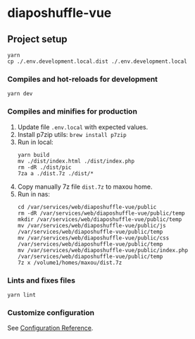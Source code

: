 # diaposhuffle-vue

## Project setup
```
yarn
cp ./.env.development.local.dist ./.env.development.local
```

### Compiles and hot-reloads for development
```
yarn dev
```

### Compiles and minifies for production
1. Update file `.env.local` with expected values.
1. Install p7zip utils: `brew install p7zip`
1. Run in local:
    ```
    yarn build
    mv ./dist/index.html ./dist/index.php
    rm -dR ./dist/pic
    7za a ./dist.7z ./dist/*
    ```
1. Copy manually 7z file `dist.7z` to maxou home.
1. Run in nas:
    ```
    cd /var/services/web/diaposhuffle-vue/public
    rm -dR /var/services/web/diaposhuffle-vue/public/temp
    mkdir /var/services/web/diaposhuffle-vue/public/temp
    mv /var/services/web/diaposhuffle-vue/public/js /var/services/web/diaposhuffle-vue/public/temp
    mv /var/services/web/diaposhuffle-vue/public/css /var/services/web/diaposhuffle-vue/public/temp
    mv /var/services/web/diaposhuffle-vue/public/index.php /var/services/web/diaposhuffle-vue/public/temp
    7z x /volume1/homes/maxou/dist.7z
    ```

### Lints and fixes files
```
yarn lint
```

### Customize configuration
See [Configuration Reference](https://cli.vuejs.org/config/).
